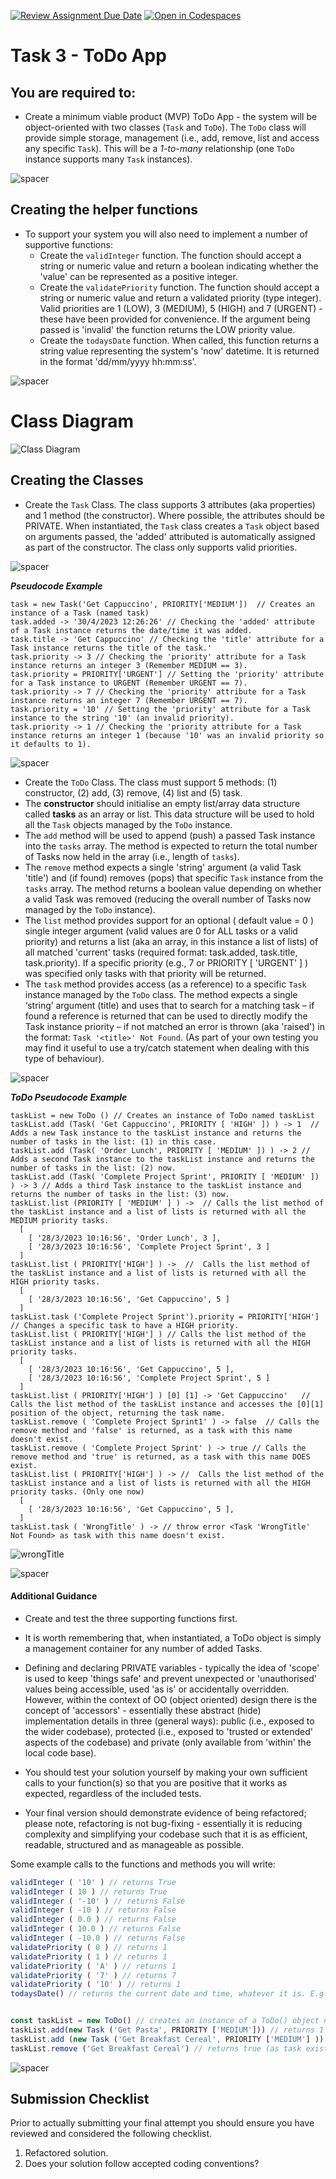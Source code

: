 [![Review Assignment Due Date](https://classroom.github.com/assets/deadline-readme-button-22041afd0340ce965d47ae6ef1cefeee28c7c493a6346c4f15d667ab976d596c.svg)](https://classroom.github.com/a/SdiTIMVB)
[![Open in Codespaces](https://classroom.github.com/assets/launch-codespace-2972f46106e565e64193e422d61a12cf1da4916b45550586e14ef0a7c637dd04.svg)](https://classroom.github.com/open-in-codespaces?assignment_repo_id=16763085)

# Task 3 - ToDo App 


## You are required to:  
 
* Create a minimum viable product (MVP) ToDo App  - the system will be object-oriented with two classes (```Task``` and ```ToDo```).  The ```ToDo``` class will provide simple storage, management (i.e., add, remove, list and access any specific ```Task```). This will be a _1-to-many_ relationship (one ```ToDo``` instance supports many ```Task``` instances). 

![spacer](images/spacer8x8.png)

## Creating the helper functions

* To support your system you will also need to implement a number of supportive functions:
    * Create the ```validInteger``` function. The function should accept a string or numeric value and return a boolean indicating whether the 'value' can be represented as a positive integer.   
    * Create the ```validatePriority``` function. The function should accept a string or numeric value and return a validated priority (type integer). Valid priorities are 1 (LOW), 3 (MEDIUM), 5 (HIGH) and 7 (URGENT) - these have been provided for convenience.  If the argument being passed is 'invalid' the function returns the LOW priority value. 
    * Create the ```todaysDate``` function. When called, this function returns a string value representing the system's 'now' datetime. It is returned in the format 'dd/mm/yyyy hh:mm:ss'.
    
![spacer](images/spacer8x8.png)

# Class Diagram

![Class Diagram](images/ToDoClassDiagram.png)

## Creating the Classes

* Create the ```Task``` Class. The class supports 3 attributes (aka properties) and 1 method (the constructor). Where possible, the attributes should be PRIVATE. When instantiated, the ```Task``` class creates a ```Task``` object based on arguments passed, the 'added' attributed is automatically assigned as part of the constructor. The class only supports valid priorities. 

![spacer](images/spacer8x8.png)

**_Pseudocode Example_**

```
task = new Task('Get Cappuccino', PRIORITY['MEDIUM'])  // Creates an instance of a Task (named task)
task.added -> '30/4/2023 12:26:26' // Checking the 'added' attribute of a Task instance returns the date/time it was added.
task.title -> 'Get Cappuccino' // Checking the 'title' attribute for a Task instance returns the title of the task.'
task.priority -> 3 // Checking the 'priority' attribute for a Task instance returns an integer 3 (Remember MEDIUM == 3).
task.priority = PRIORITY['URGENT'] // Setting the 'priority' attribute for a Task instance to URGENT (Remember URGENT == 7).
task.priority -> 7 // Checking the 'priority' attribute for a Task instance returns an integer 7 (Remember URGENT == 7).
task.priority = '10' // Setting the 'priority' attribute for a Task instance to the string '10' (an invalid priority).
task.priority -> 1 // Checking the 'priority attribute for a Task instance returns an integer 1 (because '10' was an invalid priority so it defaults to 1).
```

![spacer](images/spacer16x16.png)


* Create the ```ToDo``` Class. The class must support 5 methods: (1) constructor, (2) add, (3) remove, (4) list and (5) task.
* The **constructor** should initialise an empty list/array data structure called **tasks** as an array or list. This data structure will be used to hold all the ```Task``` objects managed by the ```ToDo``` instance.
* The ```add``` method will be used to append (push) a passed Task instance into the ```tasks``` array. The method is expected to return the total number of Tasks now held in the array (i.e., length of ```tasks```).
* The ```remove``` method expects a single 'string' argument (a valid Task 'title') and (if found) removes (pops) that specific ```Task``` instance from the ```tasks``` array.  The method returns a boolean value depending on whether a valid Task was removed (reducing the overall number of Tasks now managed by the ```ToDo``` instance).
* The ```list``` method provides support for an optional ( default value = 0 ) single integer argument (valid values are 0 for ALL tasks or a valid priority) and returns a list (aka an array, in this instance a list of lists) of all matched 'current' tasks (required format: task.added, task.title, task.priority). If a specific priority (e.g., 7 or PRIORITY [ 'URGENT' ] ) was specified only tasks with that priority will be returned.
* The ```task``` method provides access (as a reference) to a specific ```Task``` instance managed by the ```ToDo``` class. The method expects a single ‘string’ argument (title) and uses that to search for a matching task – if found a reference is returned that can be used to directly modify the Task instance priority – if not matched an error is thrown (aka 'raised') in the format: ```Task '<title>' Not Found```. (As part of your own testing you may find it useful to use a try/catch statement when dealing with this type of behaviour).

![spacer](images/spacer8x8.png)

**_ToDo Pseudocode Example_**
```
taskList = new ToDo () // Creates an instance of ToDo named taskList
taskList.add (Task( 'Get Cappuccino', PRIORITY [ 'HIGH' ]) ) -> 1  // Adds a new Task instance to the taskList instance and returns the number of tasks in the list: (1) in this case.
taskList.add (Task( 'Order Lunch', PRIORITY [ 'MEDIUM' ]) ) -> 2 // Adds a second Task instance to the taskList instance and returns the number of tasks in the list: (2) now.
taskList.add (Task( 'Complete Project Sprint', PRIORITY [ 'MEDIUM' ]) ) -> 3 // Adds a third Task instance to the taskList instance and returns the number of tasks in the list: (3) now. 
taskList.list (PRIORITY [ 'MEDIUM' ] ) ->  // Calls the list method of the taskList instance and a list of lists is returned with all the MEDIUM priority tasks.
  [
    [ '28/3/2023 10:16:56', 'Order Lunch', 3 ], 
    [ '28/3/2023 10:16:56', 'Complete Project Sprint', 3 ]
  ]
taskList.list ( PRIORITY['HIGH'] ) ->  //  Calls the list method of the taskList instance and a list of lists is returned with all the HIGH priority tasks.
  [
    [ '28/3/2023 10:16:56', 'Get Cappuccino', 5 ]
  ]
taskList.task ('Complete Project Sprint').priority = PRIORITY['HIGH'] // Changes a specific task to have a HIGH priority.
taskList.list ( PRIORITY['HIGH'] ) // Calls the list method of the taskList instance and a list of lists is returned with all the HIGH priority tasks.
  [
    [ '28/3/2023 10:16:56', 'Get Cappuccino', 5 ], 
    [ '28/3/2023 10:16:56', 'Complete Project Sprint', 5 ]
  ]
taskList.list ( PRIORITY['HIGH'] ) [0] [1] -> 'Get Cappuccino'   // Calls the list method of the taskList instance and accesses the [0][1] position of the object, returning the task name.
taskList.remove ( 'Complete Project Sprint1' ) -> false  // Calls the remove method and 'false' is returned, as a task with this name doesn't exist.
taskList.remove ( 'Complete Project Sprint' ) -> true // Calls the remove method and 'true' is returned, as a task with this name DOES exist.
taskList.list ( PRIORITY['HIGH'] ) -> //  Calls the list method of the taskList instance and a list of lists is returned with all the HIGH priority tasks. (Only one now)
  [
    [ '28/3/2023 10:16:56', 'Get Cappuccino', 5 ], 
  ]
taskList.task ( 'WrongTitle' ) -> // throw error <Task 'WrongTitle' Not Found> as task with this name doesn't exist.
```

![wrongTitle](images/throwerror_wrong.png)

![spacer](images/spacer16x16.png)
#### Additional Guidance

* Create and test the three supporting functions first.
* It is worth remembering that, when instantiated, a ToDo object is simply a management container for any number of added Tasks.
* Defining and declaring PRIVATE variables - typically the idea of 'scope' is used to keep 'things safe' and prevent unexpected or 'unauthorised' values being accessible, used 'as is' or accidentally overridden. However, within the context of OO (object oriented) design there is the concept of 'accessors' - essentially these abstract (hide) implementation details in three (general ways): public (i.e., exposed to the wider codebase), protected (i.e., exposed to 'trusted or extended' aspects of the codebase) and private (only available from 'within' the local code base). 

* You should test your solution yourself by making your own sufficient calls to your function(s) so that you are positive that it works as expected, regardless of the included tests.

* Your final version should demonstrate evidence of being refactored; please note, refactoring is not bug-fixing - essentially it is reducing complexity and simplifying your codebase such that it is as efficient, readable, structured and as manageable as possible.

Some example calls to the functions and methods you will write:

```js
validInteger ( '10' ) // returns True
validInteger ( 10 ) // returns True 
validInteger ( '-10' ) // returns False
validInteger ( -10 ) // returns False
validInteger ( 0.0 ) // returns False
validInteger ( 10.0 ) // returns False
validInteger ( -10.0 ) // returns False
validatePriority ( 0 ) // returns 1
validatePriority ( 1 ) // returns 1
validatePriority ( 'A' ) // returns 1
validatePriority ( '7' ) // returns 7
validatePriority ( '10' ) // returns 1
todaysDate() // returns the current date and time, whatever it is. E.g. 28/03/2023 09:30:04 


const taskList = new ToDo() // creates an instance of a ToDo() object name taskList
taskList.add(new Task ('Get Pasta', PRIORITY ['MEDIUM'])) // returns 1 as 1 task in list
taskList.add (new Task ('Get Breakfast Cereal', PRIORITY ['MEDIUM'] )) // returns 2 as 2 tasks in list
taskList.remove ('Get Breakfast Cereal') // returns true (as task exists, and then removes it)
```

![spacer](images/spacer16x16.png)

## Submission Checklist

Prior to actually submitting your final attempt you should ensure you have reviewed and considered the following checklist.

  
  1. Refactored solution.
  2. Does your solution follow accepted coding conventions?
  
